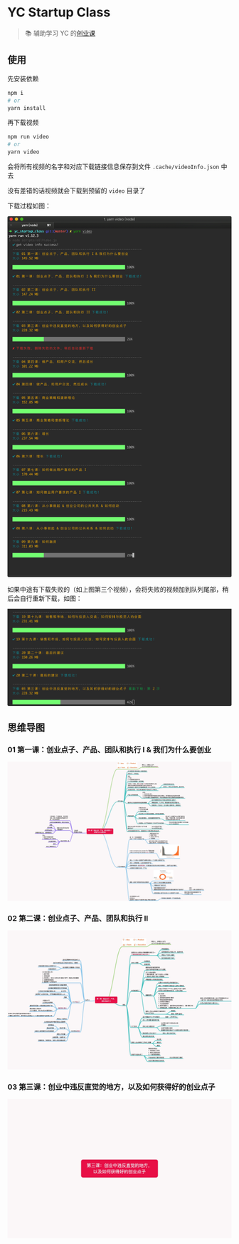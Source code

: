 # YC Startup Class

> 📚 辅助学习 YC 的[创业课](http://www.startupclass.club/)

## 使用

先安装依赖

```bash
npm i
# or
yarn install
```

再下载视频

```bash
npm run video
# or
yarn video
```

会将所有视频的名字和对应下载链接信息保存到文件 `.cache/videoInfo.json` 中去

没有差错的话视频就会下载到预留的 `video` 目录了

下载过程如图：

![download](./assets/yc.png)

如果中途有下载失败的（如上图第三个视频），会将失败的视频加到队列尾部，稍后会自行重新下载，如图：

![retry](./assets/retry.png)

## 思维导图

### 01 第一课：创业点子、产品、团队和执行 I & 我们为什么要创业

![01 第一课：创业点子、产品、团队和执行 I & 我们为什么要创业](./assets/_snapshot/01&#32;第一课：创业点子、产品、团队和执行&#32;I&#32;&&#32;我们为什么要创业.mindnode.jpg)

### 02 第二课：创业点子、产品、团队和执行 II

![02 第二课：创业点子、产品、团队和执行 II](./assets/_snapshot/02&#32;第二课：创业点子、产品、团队和执行&#32;II.mindnode.jpg)

### 03 第三课：创业中违反直觉的地方，以及如何获得好的创业点子

![03 第三课：创业中违反直觉的地方，以及如何获得好的创业点子](./assets/_snapshot/03&#32;第三课：创业中违反直觉的地方，以及如何获得好的创业点子.mindnode.jpg)

